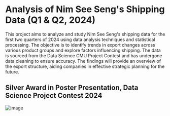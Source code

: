 # Analysis of Nim See Seng's Shipping Data (Q1 & Q2, 2024)

This project aims to analyze and study Nim See Seng's shipping data for the first two quarters of 2024 using data analysis techniques and statistical processing. The objective is to identify trends in export changes across various product groups and explore factors influencing shipping. The data is sourced from the Data Science CMU Project Contest and has undergone data cleaning to ensure accuracy. The findings will provide an overview of the export structure, aiding companies in effective strategic planning for the future.

## Silver Award in Poster Presentation, Data Science Project Contest 2024
![image](https://github.com/user-attachments/assets/5f2c27e0-56c4-44bb-aadb-4513e08910fd)


